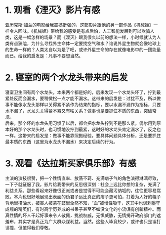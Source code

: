 # 1. 观看《湮灭》影片有感

亚历克斯·加兰的电影给我震撼挺强的，这部影片跟他的另一部作品《机械姬》一样令人回味。《机械姬》带给我的感受是有点后怕，人工智能发展到可以欺骗人类，这是一幅怎样的场景？而《湮灭》跟我很久以前的想法一样，小时候就认为人类有点狭隘，为什么寻找外生命体一定要找空气和水？谁说外星生物就会像地球上的生命一样的？人类太自以为是了吧，或许外星生命的存在就像电影中的一团能量而已。给我的启发是：凡事不要想当然。

# 2. 寝室的两个水龙头带来的启发

寝室卫生间有两个水龙头，本来两个都是好的，后来发现一个水龙头坏了，拧到最紧处反而会漏水，要稍微松一点才能不漏水。这带来的启发是：过犹不及，所以做事不能像水龙头那样以关得紧不紧作为结果的指标，要以水漏不漏作为指标，只要水不漏了，水龙头关得紧不紧又有啥关系？做事也是要抓住本质的东西，突破常规。  
后来，那个坏的水龙头用习惯了以后，都会把水龙头拧到不是那么紧。偶尔用到原本好的那个水龙头时，也习惯地没拧到最紧，这时好的水龙头肯定漏水了，反之也一样。这带来的启发是：做事不能靠照搬经验，要具体问题具体分析，还是要抓住最本质的东西（这里为水龙头不漏水）来决定后续的行为。

# 3. 观看《达拉斯买家俱乐部》有感

主演的演技很赞，把一个性情直率、放荡不羁、充满痞子气的角色演得淋漓尽致，一下子就征服了我。影片给我带来的反思很深刻：社会上远比你想的复杂，充满了利益关系。那些看起来好像很正派或者是觉得不可能会藏污纳垢的，往往更容易腐败。本片也很好地展现出表面的伪君子远比真正的痞子更可怕，打着为人好的幌子背地里捞油水，被害人被蒙在鼓里全然不知，“血”被慢性吸干，这其中也讽刺墨守成规的精英们，有时高学历养成的书呆子甚至不如没文化的小流氓有创新精神。而真性情的坏人干起好事来令人敬佩，挑战权威，无惧威胁，无情揭开政府部门的遮羞布，其实才是真正为广大群众谋利益。当然，这些人毕竟较少，或许也只是误打误撞，但值得我们尊敬。